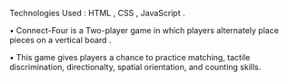 Technologies Used : HTML , CSS , JavaScript .

• Connect-Four is a Two-player game in which players
alternately place pieces on a vertical board .

• This game gives players a chance to practice matching, tactile
discrimination, directionalty, spatial orientation, and counting
skills.
